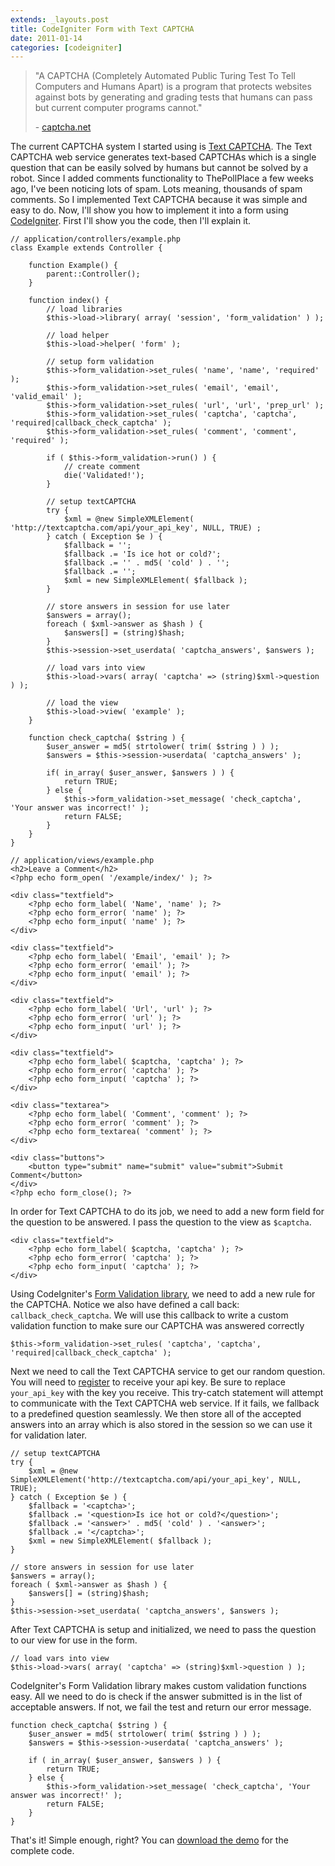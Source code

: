 ```yaml
---
extends: _layouts.post
title: CodeIgniter Form with Text CAPTCHA
date: 2011-01-14
categories: [codeigniter]
---
```

> "A CAPTCHA (Completely Automated Public Turing Test To Tell Computers and Humans Apart) is a program that protects websites against bots by generating and grading tests that humans can pass but current computer programs cannot."
>
> - [captcha.net](http://captcha.net)

The current CAPTCHA system I started using is [Text CAPTCHA](http://textcaptcha.com). The Text CAPTCHA web service generates text-based CAPTCHAs which is a single question that can be easily solved by humans but cannot be solved by a robot. Since I added comments functionality to ThePollPlace a few weeks ago, I've been noticing lots of spam. Lots meaning, thousands of spam comments. So I implemented Text CAPTCHA because it was simple and easy to do. Now, I'll show you how to implement it into a form using [CodeIgniter](http://codeigniter.com). First I'll show you the code, then I'll explain it.

```
// application/controllers/example.php
class Example extends Controller {

    function Example() {
        parent::Controller();
    }

    function index() {
		// load libraries
		$this->load->library( array( 'session', 'form_validation' ) );

		// load helper
		$this->load->helper( 'form' );

        // setup form validation
        $this->form_validation->set_rules( 'name', 'name', 'required' );
        $this->form_validation->set_rules( 'email', 'email', 'valid_email' );
        $this->form_validation->set_rules( 'url', 'url', 'prep_url' );
        $this->form_validation->set_rules( 'captcha', 'captcha', 'required|callback_check_captcha' );
        $this->form_validation->set_rules( 'comment', 'comment', 'required' );

        if ( $this->form_validation->run() ) {
            // create comment
            die('Validated!');
        }

        // setup textCAPTCHA
        try {
            $xml = @new SimpleXMLElement( 'http://textcaptcha.com/api/your_api_key', NULL, TRUE) ;
        } catch ( Exception $e ) {
            $fallback = '';
            $fallback .= 'Is ice hot or cold?';
            $fallback .= '' . md5( 'cold' ) . '';
            $fallback .= '';
            $xml = new SimpleXMLElement( $fallback );
        }

        // store answers in session for use later
        $answers = array();
        foreach ( $xml->answer as $hash ) {
            $answers[] = (string)$hash;
        }
        $this->session->set_userdata( 'captcha_answers', $answers );

        // load vars into view
        $this->load->vars( array( 'captcha' => (string)$xml->question ) );

        // load the view
        $this->load->view( 'example' );
    }

    function check_captcha( $string ) {
        $user_answer = md5( strtolower( trim( $string ) ) );
        $answers = $this->session->userdata( 'captcha_answers' );

        if( in_array( $user_answer, $answers ) ) {
            return TRUE;
        } else {
            $this->form_validation->set_message( 'check_captcha', 'Your answer was incorrect!' );
            return FALSE;
        }
    }
}
```

```
// application/views/example.php
<h2>Leave a Comment</h2>
<?php echo form_open( '/example/index/' ); ?>

<div class="textfield">
    <?php echo form_label( 'Name', 'name' ); ?>
    <?php echo form_error( 'name' ); ?>
    <?php echo form_input( 'name' ); ?>
</div>

<div class="textfield">
    <?php echo form_label( 'Email', 'email' ); ?>
    <?php echo form_error( 'email' ); ?>
    <?php echo form_input( 'email' ); ?>
</div>

<div class="textfield">
    <?php echo form_label( 'Url', 'url' ); ?>
    <?php echo form_error( 'url' ); ?>
    <?php echo form_input( 'url' ); ?>
</div>

<div class="textfield">
    <?php echo form_label( $captcha, 'captcha' ); ?>
    <?php echo form_error( 'captcha' ); ?>
    <?php echo form_input( 'captcha' ); ?>
</div>

<div class="textarea">
    <?php echo form_label( 'Comment', 'comment' ); ?>
    <?php echo form_error( 'comment' ); ?>
    <?php echo form_textarea( 'comment' ); ?>
</div>

<div class="buttons">
    <button type="submit" name="submit" value="submit">Submit Comment</button>
</div>
<?php echo form_close(); ?>
```

In order for Text CAPTCHA to do its job, we need to add a new form field for the question to be answered. I pass the question to the view as `$captcha`.

```
<div class="textfield">
    <?php echo form_label( $captcha, 'captcha' ); ?>
    <?php echo form_error( 'captcha' ); ?>
    <?php echo form_input( 'captcha' ); ?>
</div>
```

Using CodeIgniter's [Form Validation library](http://codeigniter.com/user_guide/libraries/form_validation.html), we need to add a new rule for the CAPTCHA. Notice we also have defined a call back: `callback_check_captcha`. We will use this callback to write a custom validation function to make sure our CAPTCHA was answered correctly

```
$this->form_validation->set_rules( 'captcha', 'captcha', 'required|callback_check_captcha' );
```

Next we need to call the Text CAPTCHA service to get our random question. You will need to [register](http://textcaptcha.com/register) to receive your api key. Be sure to replace `your_api_key` with the key you receive. This try-catch statement will attempt to communicate with the Text CAPTCHA web service. If it fails, we fallback to a predefined question seamlessly. We then store all of the accepted answers into an array which is also stored in the session so we can use it for validation later.

```
// setup textCAPTCHA
try {
    $xml = @new SimpleXMLElement('http://textcaptcha.com/api/your_api_key', NULL, TRUE);
} catch ( Exception $e ) {
    $fallback = '<captcha>';
    $fallback .= '<question>Is ice hot or cold?</question>';
    $fallback .= '<answer>' . md5( 'cold' ) . '<answer>';
    $fallback .= '</captcha>';
    $xml = new SimpleXMLElement( $fallback );
}

// store answers in session for use later
$answers = array();
foreach ( $xml->answer as $hash ) {
    $answers[] = (string)$hash;
}
$this->session->set_userdata( 'captcha_answers', $answers );
```

After Text CAPTCHA is setup and initialized, we need to pass the question to our view for use in the form.

```
// load vars into view
$this->load->vars( array( 'captcha' => (string)$xml->question ) );
```

CodeIgniter's Form Validation library makes custom validation functions easy. All we need to do is check if the answer submitted is in the list of acceptable answers. If not, we fail the test and return our error message.

```
function check_captcha( $string ) {
    $user_answer = md5( strtolower( trim( $string ) ) );
    $answers = $this->session->userdata( 'captcha_answers' );

    if ( in_array( $user_answer, $answers ) ) {
        return TRUE;
    } else {
        $this->form_validation->set_message( 'check_captcha', 'Your answer was incorrect!' );
        return FALSE;
    }
}
```

That's it! Simple enough, right? You can [download the demo](https://jrtashjian.com/wp-content/uploads/2011/01/codeigniter-form-with-text-captcha.zip) for the complete code.